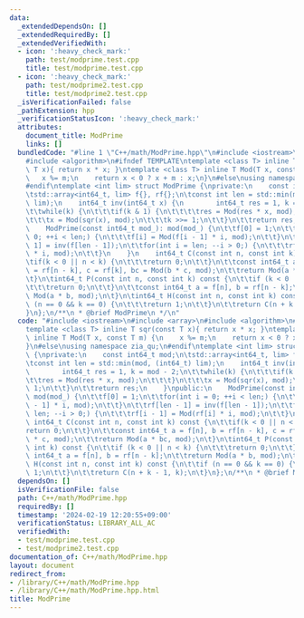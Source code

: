 ```yaml
---
data:
  _extendedDependsOn: []
  _extendedRequiredBy: []
  _extendedVerifiedWith:
  - icon: ':heavy_check_mark:'
    path: test/modprime.test.cpp
    title: test/modprime.test.cpp
  - icon: ':heavy_check_mark:'
    path: test/modprime2.test.cpp
    title: test/modprime2.test.cpp
  _isVerificationFailed: false
  _pathExtension: hpp
  _verificationStatusIcon: ':heavy_check_mark:'
  attributes:
    document_title: ModPrime
    links: []
  bundledCode: "#line 1 \"C++/math/ModPrime.hpp\"\n#include <iostream>\n#include <array>\n\
    #include <algorithm>\n#ifndef TEMPLATE\ntemplate <class T> inline T sqr(const\
    \ T x){ return x * x; }\ntemplate <class T> inline T Mod(T x, const T m) {\n \
    \   x %= m;\n    return x < 0 ? x + m : x;\n}\n#else\nusing namespace zia_qu;\n\
    #endif\ntemplate <int lim> struct ModPrime {\nprivate:\n    const int64_t mod;\n\
    \tstd::array<int64_t, lim> f{}, rf{};\n\tconst int len = std::min(mod, (int64_t)\
    \ lim);\n    int64_t inv(int64_t x) {\n        int64_t res = 1, k = mod - 2;\n\
    \t\twhile(k) {\n\t\t\tif(k & 1) {\n\t\t\t\tres = Mod(res * x, mod);\n\t\t\t}\n\
    \t\t\tx = Mod(sqr(x), mod);\n\t\t\tk >>= 1;\n\t\t}\n\t\treturn res;\n    }\npublic:\n\
    \    ModPrime(const int64_t mod_): mod(mod_) {\n\t\tf[0] = 1;\n\t\tfor(int i =\
    \ 0; ++i < len;) {\n\t\t\tf[i] = Mod(f[i - 1] * i, mod);\n\t\t}\n\t\trf[len -\
    \ 1] = inv(f[len - 1]);\n\t\tfor(int i = len; --i > 0;) {\n\t\t\trf[i - 1] = Mod(rf[i]\
    \ * i, mod);\n\t\t}\n    }\n    int64_t C(const int n, const int k) const {\n\t\
    \tif(k < 0 || n < k) {\n\t\t\treturn 0;\n\t\t}\n\t\tconst int64_t a = f[n], b\
    \ = rf[n - k], c = rf[k], bc = Mod(b * c, mod);\n\t\treturn Mod(a * bc, mod);\n\
    \t}\n\tint64_t P(const int n, const int k) const {\n\t\tif (k < 0 || n < k) {\n\
    \t\t\treturn 0;\n\t\t}\n\t\tconst int64_t a = f[n], b = rf[n - k];\n\t\treturn\
    \ Mod(a * b, mod);\n\t}\n\tint64_t H(const int n, const int k) const {\n\t\tif\
    \ (n == 0 && k == 0) {\n\t\t\treturn 1;\n\t\t}\n\t\treturn C(n + k - 1, k);\n\t\
    }\n};\n/**\n * @brief ModPrime\n */\n"
  code: "#include <iostream>\n#include <array>\n#include <algorithm>\n#ifndef TEMPLATE\n\
    template <class T> inline T sqr(const T x){ return x * x; }\ntemplate <class T>\
    \ inline T Mod(T x, const T m) {\n    x %= m;\n    return x < 0 ? x + m : x;\n\
    }\n#else\nusing namespace zia_qu;\n#endif\ntemplate <int lim> struct ModPrime\
    \ {\nprivate:\n    const int64_t mod;\n\tstd::array<int64_t, lim> f{}, rf{};\n\
    \tconst int len = std::min(mod, (int64_t) lim);\n    int64_t inv(int64_t x) {\n\
    \        int64_t res = 1, k = mod - 2;\n\t\twhile(k) {\n\t\t\tif(k & 1) {\n\t\t\
    \t\tres = Mod(res * x, mod);\n\t\t\t}\n\t\t\tx = Mod(sqr(x), mod);\n\t\t\tk >>=\
    \ 1;\n\t\t}\n\t\treturn res;\n    }\npublic:\n    ModPrime(const int64_t mod_):\
    \ mod(mod_) {\n\t\tf[0] = 1;\n\t\tfor(int i = 0; ++i < len;) {\n\t\t\tf[i] = Mod(f[i\
    \ - 1] * i, mod);\n\t\t}\n\t\trf[len - 1] = inv(f[len - 1]);\n\t\tfor(int i =\
    \ len; --i > 0;) {\n\t\t\trf[i - 1] = Mod(rf[i] * i, mod);\n\t\t}\n    }\n   \
    \ int64_t C(const int n, const int k) const {\n\t\tif(k < 0 || n < k) {\n\t\t\t\
    return 0;\n\t\t}\n\t\tconst int64_t a = f[n], b = rf[n - k], c = rf[k], bc = Mod(b\
    \ * c, mod);\n\t\treturn Mod(a * bc, mod);\n\t}\n\tint64_t P(const int n, const\
    \ int k) const {\n\t\tif (k < 0 || n < k) {\n\t\t\treturn 0;\n\t\t}\n\t\tconst\
    \ int64_t a = f[n], b = rf[n - k];\n\t\treturn Mod(a * b, mod);\n\t}\n\tint64_t\
    \ H(const int n, const int k) const {\n\t\tif (n == 0 && k == 0) {\n\t\t\treturn\
    \ 1;\n\t\t}\n\t\treturn C(n + k - 1, k);\n\t}\n};\n/**\n * @brief ModPrime\n */"
  dependsOn: []
  isVerificationFile: false
  path: C++/math/ModPrime.hpp
  requiredBy: []
  timestamp: '2024-02-19 12:20:55+09:00'
  verificationStatus: LIBRARY_ALL_AC
  verifiedWith:
  - test/modprime.test.cpp
  - test/modprime2.test.cpp
documentation_of: C++/math/ModPrime.hpp
layout: document
redirect_from:
- /library/C++/math/ModPrime.hpp
- /library/C++/math/ModPrime.hpp.html
title: ModPrime
---
```

